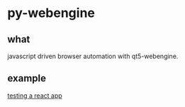 # py-webengine

## what

javascript driven browser automation with qt5-webengine.

## example

[testing a react app](https://github.com/nathants/py-webengine/blob/master/example/)

